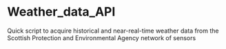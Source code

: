 # Weather_data_API
Quick script to acquire historical and near-real-time weather data from the Scottish Protection and Environmental Agency network of sensors
